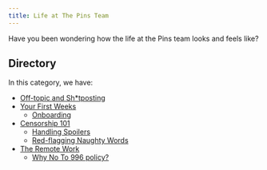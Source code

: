 ```yaml
---
title: Life at The Pins Team
---
```


Have you been wondering how the life at the Pins team looks and feels like?

## Directory
In this category, we have:
* [Off-topic and Sh*tposting](off-topic-and-shitposting)
* [Your First Weeks](your-first-weeks)
    * [Onboarding](your-first-weeks/onboarding)
* [Censorship 101](censorship-101)
    * [Handling Spoilers](censorship-101/handling-spoilers)
    * [Red-flagging Naughty Words](censorship-101/red-flagging-naughty-words)
* [The Remote Work](remote)
    * [Why No To 996 policy?](remote/anti-996)

